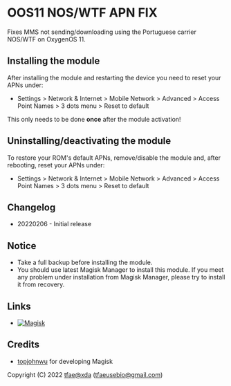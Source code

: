 OOS11 NOS/WTF APN FIX
==========

Fixes MMS not sending/downloading using the Portuguese carrier NOS/WTF on OxygenOS 11.


## Installing the module
After installing the module and restarting the device you need to reset your APNs under:
  - Settings > Network & Internet > Mobile Network > Advanced > Access Point Names > 3 dots menu > Reset to default

This only needs to be done **once** after the module activation!


## Uninstalling/deactivating the module
To restore your ROM's default APNs, remove/disable the module and, after rebooting, reset your APNs under:
  - Settings > Network & Internet > Mobile Network > Advanced > Access Point Names > 3 dots menu > Reset to default


## Changelog
* 20220206 - Initial release


## Notice
* Take a full backup before installing the module.
* You should use latest Magisk Manager to install this module. If you meet any problem under installation from Magisk Manager, please try to install it from recovery.


## Links
* [![Magisk](https://img.shields.io/badge/Magisk-24.1%2B-00B39B.svg)](https://github.com/topjohnwu/Magisk#downloads)


## Credits
* <a href="https://github.com/topjohnwu">topjohnwu</a> for developing Magisk


Copyright (C) 2022 <a href="https://forum.xda-developers.com/member.php?u=6415870">tfae@xda</a> (tfaeusebio@gmail.com)

